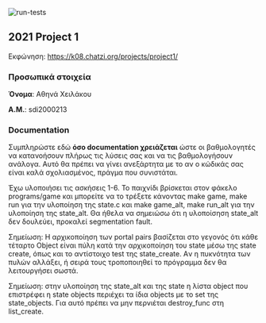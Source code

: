 ![run-tests](../../workflows/run-tests/badge.svg)

## 2021 Project 1

Εκφώνηση: https://k08.chatzi.org/projects/project1/


### Προσωπικά στοιχεία

__Όνομα__: Αθηνά Χειλάκου 

__Α.Μ.__: sdi2000213 


### Documentation

Συμπληρώστε εδώ __όσο documentation χρειάζεται__ ώστε οι βαθμολογητές να
κατανοήσουν πλήρως τις λύσεις σας και να τις βαθμολογήσουν ανάλογα. Αυτό θα
πρέπει να γίνει ανεξάρτητα με το αν ο κώδικάς σας είναι καλά σχολιασμένος,
πράγμα που συνιστάται.



Έχω υλοποιήσει τις ασκήσεις 1-6. Το παιχνίδι βρίσκεται στον φάκελο programs/game 
και μπορείτε να το τρέξετε κάνοντας make game, make run για την υλοποίηση της state.c και make game_alt, make run_alt για την υλοποίηση της state_alt. Θα ήθελα να σημειώσω ότι η υλοποίσηση state_alt δεν δουλεύει, προκαλεί segmentation fault.

Σημείωση:
Η αρχικοποίηση των portal pairs βασίζεται στο γεγονός ότι κάθε τέταρτο Object είναι πύλη κατά την αρχικοποίηση του state μέσω της state create, όπως και το αντίστοιχο test της state_create. Aν η πυκνότητα των πυλών αλλάξει, ή σειρά τους τροποποιηθεί το πρόγραμμα δεν θα λειτουργήσει σωστά.

Σημείωση: στην υλοποίηση της state_alt και της state η λίστα object που επιστρέφει η state objects περιέχει τα ίδια objects με το set της state_objects. Για αυτό πρέπει να μην περνιέται destroy_func στη list_create. 



   
    